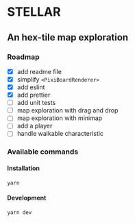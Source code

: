 # STELLAR

## An hex-tile map exploration

### Roadmap

-   [x] add readme file
-   [x] simplify `<PixiBoardRenderer>`
-   [x] add eslint
-   [x] add prettier
-   [ ] add unit tests
-   [ ] map exploration with drag and drop
-   [ ] map exploration with minimap
-   [ ] add a player
-   [ ] handle walkable characteristic

### Available commands

#### Installation

`yarn`

#### Development

`yarn dev`
